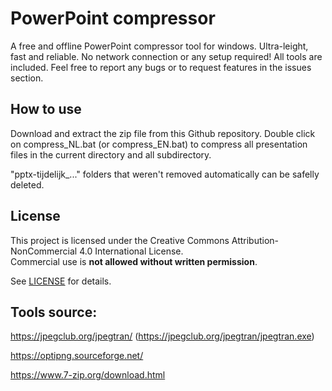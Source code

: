 # PowerPoint compressor

A free and offline PowerPoint compressor tool for windows. Ultra-leight, fast and reliable. No network connection or any setup required! All tools are included. Feel free to report any bugs or to request features in the issues section.

## How to use

Download and extract the zip file from this Github repository. Double click on compress_NL.bat (or compress_EN.bat) to compress all presentation files in the current directory and all subdirectory.

"pptx-tijdelijk\_..." folders that weren't removed automatically can be safelly deleted.

## License

This project is licensed under the Creative Commons Attribution-NonCommercial 4.0 International License.  
Commercial use is **not allowed without written permission**.

See [LICENSE](./LICENSE) for details.

## Tools source:

https://jpegclub.org/jpegtran/ (https://jpegclub.org/jpegtran/jpegtran.exe)

https://optipng.sourceforge.net/

https://www.7-zip.org/download.html

